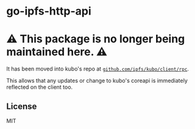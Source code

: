 # go-ipfs-http-api

# ⚠️ This package is no longer being maintained here. ⚠️

It has been moved into kubo's repo at [`github.com/ipfs/kubo/client/rpc`](https://pkg.go.dev/github.com/ipfs/kubo/client/rpc).

This allows that any updates or change to kubo's coreapi is immediately reflected on the client too.

## License

MIT
